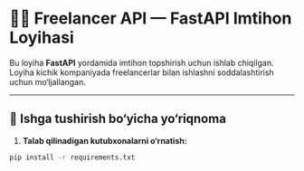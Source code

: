 # 👨‍💻 Freelancer API — FastAPI Imtihon Loyihasi

Bu loyiha **FastAPI** yordamida imtihon topshirish uchun ishlab chiqilgan. Loyiha kichik kompaniyada freelancerlar bilan ishlashni soddalashtirish uchun mo‘ljallangan.

---

## 🚀 Ishga tushirish bo‘yicha yo‘riqnoma

1. **Talab qilinadigan kutubxonalarni o‘rnatish:**

```bash
pip install -r requirements.txt

